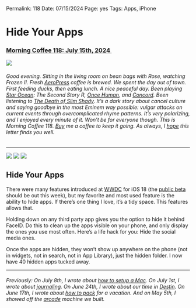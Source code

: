 
Permalink: 118
Date: 07/15/2024 
Page: yes
Tags: Apps, iPhone

# Hide Your Apps

### [Morning Coffee 118: July 15th, 2024 ](https://nashp.com/118)

![](https://imgur.com/FjqKHB4.jpg)

###### Good evening. Sitting in the living room on bean bags with Rose, watching Frozen II. Fresh [AeroPress](https://aeropress.com/) coffee is brewed. We spent the day out of town. First feeding ducks, then eating lunch. A nice peaceful day. Been playing [Star Ocean](https://youtu.be/3JaYQDytelE?si=kFPnDSsPdNn5faWG): The Second Story R, [Once Human](https://youtu.be/CZO5Yln07kg?si=Xv-JS1PBSFsY8C-h), and [Concord](https://youtu.be/qNW71AQlzK8?si=XOK-ZbLYtgIEz5XV). Been listening to [The Death of Slim Shady](https://youtube.com/playlist?list=PLN1mxegxWPd0GfRvWy_WzwpNKnqSWTV5U&si=Ol9M4ND4QtWw7E2D). It’s a dark story about cancel culture and saying goodbye in the most Eminem way possible: vulgar attacks on current events through overcomplicated rhyme patterns. It’s very polarizing, and I enjoyed every minute of it. Won’t be for everyone though. This is Morning Coffee 118. [Buy](https://buy.stripe.com/fZe4jqd135LRc4U4gj) me a coffee to keep it going. As always, I [hope](mailto:nashp@me.com) this letter finds you well.

---- 

![](https://imgur.com/Eqr9hWG.jpg)
![](https://imgur.com/3vjZV0y.jpg)
![](https://imgur.com/d5CRlQL.jpg)

## Hide Your Apps

There were many features introduced at [WWDC](https://youtu.be/LtIWE4CCX5M?si=4cCfDq7T8qaYwhlA) for iOS 18 (the [public beta](https://beta.apple.com) should be out this week), but my favorite and most used feature is the ability to hide apps. If there’s one thing I love, it’s a tidy space. This features allows that.

Holding down on any third party app gives you the option to hide it behind FaceID. Do this to clean up the apps visible on your phone, and only display the ones you use most often. Here’s a life hack for you: Hide the social media ones.

Once the apps are hidden, they won’t show up anywhere on the phone (not in widgets, not in search, not in App Library), just the hidden folder. I now have 40 hidden apps tucked away. 

---- 

###### Previously: On July 8th, I wrote about [how to setup a Mac](https://nashp.com/117). On July 1st, I wrote about [journaling](https://nashp.com/116). On June 24th, I wrote about our time in [Destin](https://nashp.com/115). On June 17th, I wrote about [how to pack](https://nashp.com/114) for a vacation. And on May 5th, I showed off the [arcade](https://nashp.com/108) machine we built.

